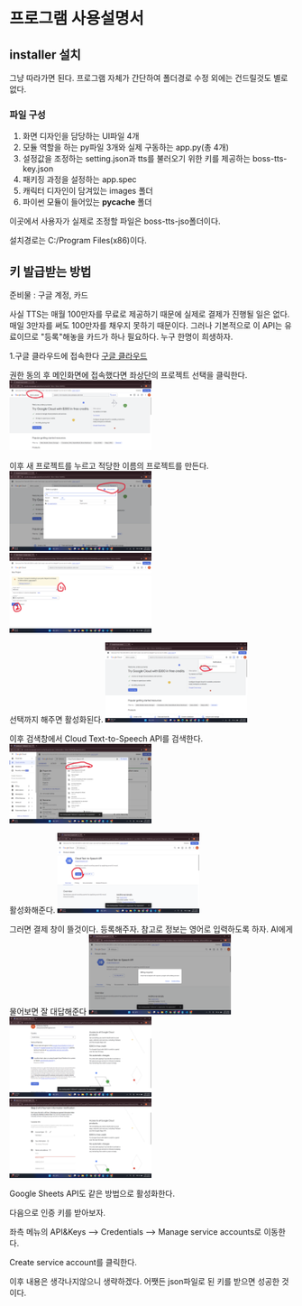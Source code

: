 프로그램 사용설명서
==================
## installer 설치
그냥 따라가면 된다. 프로그램 자체가 간단하여 폴더경로 수정 외에는 건드릴것도 별로 없다.

### 파일 구성
1. 화면 디자인을 담당하는 UI파일 4개
2. 모듈 역할을 하는 py파일 3개와 실제 구동하는 app.py(총 4개)
3. 설정값을 조정하는 setting.json과 tts를 불러오기 위한 키를 제공하는 boss-tts-key.json
4. 패키징 과정을 설정하는 app.spec
5. 캐릭터 디자인이 담겨있는 images 폴더
6. 파이썬 모듈이 들어있는 __pycache__ 폴더

이곳에서 사용자가 실제로 조정할 파일은 boss-tts-jso폴더이다.

설치경로는 C:/Program Files(x86)이다. 

## 키 발급받는 방법
준비물 : 구글 계정, 카드

사실 TTS는 매월 100만자를 무료로 제공하기 때문에 실제로 결제가 진행될 일은 없다. 매일 3만자를 써도 100만자를 채우지 못하기 때문이다. 그러나 기본적으로 이 API는 유료이므로 "등록"해놓을 카드가 하나 필요하다. 누구 한명이 희생하자.

1.구글 클라우드에 접속한다
[구글 클라우드](https://console.cloud.google.com)

권한 동의 후 메인화면에 접속했다면 좌상단의 프로젝트 선택을 클릭한다.
<img src="../사진/스크린샷(212).png" width="50%" height="50%" alt="RubberDuck"></img>

이후 새 프로젝트를 누르고 적당한 이름의 프로젝트를 만든다. 
<img src="../사진/스크린샷(213).png" width="50%" height="50%" alt="RubberDuck"></img>
<img src="../사진/스크린샷(214).png" width="50%" height="50%" alt="RubberDuck"></img>

선택까지 해주면 활성화된다.
<img src="../사진/스크린샷(215).png" width="50%" height="50%" alt="RubberDuck"></img>

이후 검색창에서 
Cloud Text-to-Speech API를 검색한다.
<img src="../사진/스크린샷(216).png" width="50%" height="50%" alt="RubberDuck"></img>

활성화해준다.
<img src="../사진/스크린샷(217).png" width="50%" height="50%" alt="RubberDuck"></img>

그러면 결제 창이 뜰것이다. 등록해주자. 참고로 정보는 영어로 입력하도록 하자. AI에게 물어보면 잘 대답해준다
<img src="../사진/스크린샷(218).png" width="50%" height="50%" alt="RubberDuck"></img>
<img src="../사진/스크린샷(220).png" width="50%" height="50%" alt="RubberDuck"></img>
<img src="../사진/스크린샷(221).png" width="50%" height="50%" alt="RubberDuck"></img>

Google Sheets API도 같은 방법으로 활성화한다. 

다음으로 인증 키를 받아보자.

좌측 메뉴의 API&Keys --> Credentials --> Manage service accounts로 이동한다.

Create service account를 클릭한다.

이후 내용은 생각나지않으니 생략하겠다. 어쨋든 json파일로 된 키를 받으면 성공한 것이다.
